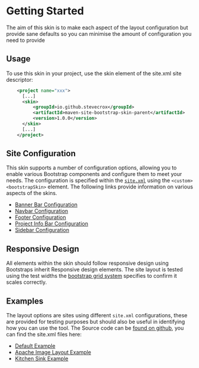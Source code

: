 # Getting Started

The aim of this skin is to make each aspect of the layout configuration but provide sane defaults so you can minimise the amount of configuration you need to provide

## Usage
  
To use this skin in your project, use the skin element of the site.xml site descriptor:

```xml
    <project name="xxx">
      [...]
      <skin>
          <groupId>io.github.stevecrox</groupId>
          <artifactId>maven-site-bootstrap-skin-parent</artifactId>
          <version>1.0.0</version>
      </skin>
      [...]
    </project>
```

## Site Configuration

This skin supports a number of configuration options, allowing you to enable various Bootstrap components and configure them to meet your needs. The configuration is specified within the [`site.xml`](https://maven.apache.org/doxia/doxia-sitetools/doxia-decoration-model/decoration.html) using the `<custom><bootstrapSkin>` element. The following links provide information on various aspects of the skins.

* [Banner Bar Configuration](bannerbar/bannerbar.md)
* [Navbar Configuration](navbar/navbar.md)
* [Footer Configuration](footer.md)
* [Project Info Bar Configuration](projectinfobar.md)
* [Sidebar Configuration](sidebar.md)

## Responsive Design

All elements within the skin should follow responsive design using Bootstraps inherit Responsive design elements. The site layout is tested using the test widths the [bootstrap grid system](https://getbootstrap.com/docs/5.0/layout/grid/) specifies to confirm it scales correctly.

## Examples

The layout options are sites using different `site.xml` configurations, these are provided for testing purposes but should also be useful in identifying how you can use the tool. The Source code can be [found on github](https://github.com/stevecrox/maven-site-bootstrap-skin), you can find the site.xml files here:
* [Default Example](https://github.com/stevecrox/maven-site-bootstrap-skin/blob/main/bootstrap-site-skin-example-parent/boostrap-site-skin-navbar/src/site/site.xml)
* [Apache Image Layout Example](https://github.com/stevecrox/maven-site-bootstrap-skin/blob/main/bootstrap-site-skin-example-parent/boostrap-site-skin-apache-options/src/site/site.xml)
* [Kitchen Sink Example](https://github.com/stevecrox/maven-site-bootstrap-skin/blob/main/bootstrap-site-skin-example-parent/boostrap-site-skin-all-options/src/site/site.xml)
